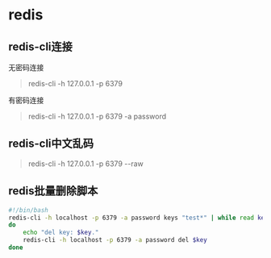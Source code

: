 # redis

## redis-cli连接
无密码连接
> redis-cli -h 127.0.0.1 -p 6379

有密码连接
> redis-cli -h 127.0.0.1 -p 6379 -a password

## redis-cli中文乱码
> redis-cli -h 127.0.0.1 -p 6379 --raw

## redis批量删除脚本
```bash
#!/bin/bash
redis-cli -h localhost -p 6379 -a password keys "test*" | while read key
do
	echo "del key: $key."
	redis-cli -h localhost -p 6379 -a password del $key
done
```
